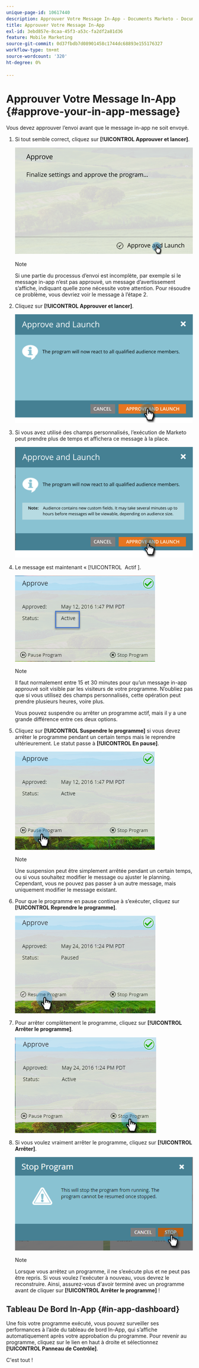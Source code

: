 ```yaml
---
unique-page-id: 10617440
description: Approuver Votre Message In-App - Documents Marketo - Documentation Du Produit
title: Approuver Votre Message In-App
exl-id: 3ebd857e-8caa-45f3-a53c-fa2df2a81d36
feature: Mobile Marketing
source-git-commit: 0d37fbdb7d08901458c1744dc68893e155176327
workflow-type: tm+mt
source-wordcount: '320'
ht-degree: 0%

---
```


# Approuver Votre Message In-App {#approve-your-in-app-message}

Vous devez approuver l’envoi avant que le message in-app ne soit envoyé.

1. Si tout semble correct, cliquez sur **[!UICONTROL Approuver et lancer]**.

   ![](assets/pasted-image-at-2016-05-31-02-08-pm-281-29.png)

   >[!NOTE]
   >
   >Si une partie du processus d’envoi est incomplète, par exemple si le message in-app n’est pas approuvé, un message d’avertissement s’affiche, indiquant quelle zone nécessite votre attention. Pour résoudre ce problème, vous devriez voir le message à l’étape 2.

1. Cliquez sur **[!UICONTROL Approuver et lancer]**.

   ![](assets/pasted-image-at-2016-05-31-02-08-pm.png)

1. Si vous avez utilisé des champs personnalisés, l’exécution de Marketo peut prendre plus de temps et affichera ce message à la place.

   ![](assets/pasted-image-at-2016-05-31-02-09-pm.png)

1. Le message est maintenant « [!UICONTROL &#x200B; Actif &#x200B;].

   ![](assets/image2016-5-12-13-3a49-3a5.png)

   >[!NOTE]
   >
   >Il faut normalement entre 15 et 30 minutes pour qu’un message in-app approuvé soit visible par les visiteurs de votre programme. N’oubliez pas que si vous utilisez des champs personnalisés, cette opération peut prendre plusieurs heures, voire plus.

   Vous pouvez suspendre ou arrêter un programme actif, mais il y a une grande différence entre ces deux options.

1. Cliquez sur **[!UICONTROL Suspendre le programme]** si vous devez arrêter le programme pendant un certain temps mais le reprendre ultérieurement. Le statut passe à **[!UICONTROL En pause]**.

   ![](assets/image2016-5-12-13-3a50-3a26.png)

   >[!NOTE]
   >
   >Une suspension peut être simplement arrêtée pendant un certain temps, ou si vous souhaitez modifier le message ou ajuster le planning. Cependant, vous ne pouvez pas passer à un autre message, mais uniquement modifier le message existant.

1. Pour que le programme en pause continue à s’exécuter, cliquez sur **[!UICONTROL Reprendre le programme]**.

   ![](assets/image2016-5-24-13-3a26-3a43.png)

1. Pour arrêter complètement le programme, cliquez sur **[!UICONTROL Arrêter le programme]**.

   ![](assets/image2016-5-24-13-3a29-3a35.png)

1. Si vous voulez vraiment arrêter le programme, cliquez sur **[!UICONTROL Arrêter]**.

   ![](assets/image2016-5-24-13-3a31-3a22.png)

   >[!NOTE]
   >
   >Lorsque vous arrêtez un programme, il ne s’exécute plus et ne peut pas être repris. Si vous voulez l&#39;exécuter à nouveau, vous devrez le reconstruire. Ainsi, assurez-vous d&#39;avoir terminé avec un programme avant de cliquer sur **[!UICONTROL Arrêter le programme]** !

## Tableau De Bord In-App {#in-app-dashboard}

Une fois votre programme exécuté, vous pouvez surveiller ses performances à l’aide du tableau de bord In-App, qui s’affiche automatiquement après votre approbation du programme. Pour revenir au programme, cliquez sur le lien en haut à droite et sélectionnez **[!UICONTROL Panneau de Contrôle]**.

C&#39;est tout !
